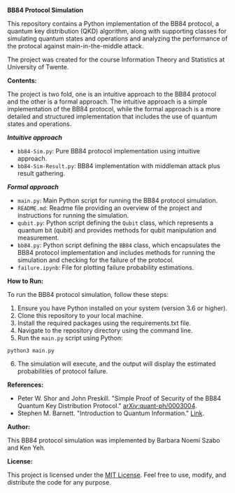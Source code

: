 **BB84 Protocol Simulation**

This repository contains a Python implementation of the BB84 protocol, a quantum key distribution (QKD) algorithm, along with supporting classes for simulating quantum states and operations and analyzing the performance of the protocal against main-in-the-middle attack.

The project was created for the course Information Theory and Statistics at University of Twente.

**Contents:** 

The project is two fold, one is an intuitive approach to the BB84 protocol and the other is a formal approach. The intuitive approach is a simple implementation of the BB84 protocol, while the formal approach is a more detailed and structured implementation that includes the use of quantum states and operations.

***Intuitive approach***
- `bb84-Sim.py`: Pure BB84 protocol  implementation using intuitive approach.
- `bb84-Sim-Result.py`: BB84 implementation with middleman attack plus result gathering.

***Formal approach***
- `main.py`: Main Python script for running the BB84 protocol simulation.
- `README.md`: Readme file providing an overview of the project and instructions for running the simulation.
- `qubit.py`: Python script defining the `Qubit` class, which represents a quantum bit (qubit) and provides methods for qubit manipulation and measurement.
- `bb84.py`: Python script defining the `BB84` class, which encapsulates the BB84 protocol implementation and includes methods for running the simulation and checking for the failure of the protocol.
- `failure.ipynb`: File for plotting failure probability estimations.

**How to Run:**

To run the BB84 protocol simulation, follow these steps:

1. Ensure you have Python installed on your system (version 3.6 or higher).
2. Clone this repository to your local machine.
3. Install the required packages using the requirements.txt file.
4. Navigate to the repository directory using the command line.
5. Run the `main.py` script using Python:

```
python3 main.py
```

6. The simulation will execute, and the output will display the estimated probabilities of protocol failure.

**References:**

- Peter W. Shor and John Preskill. "Simple Proof of Security of the BB84 Quantum Key Distribution Protocol." [arXiv:quant-ph/0003004](https://arxiv.org/pdf/quant-ph/0003004.pdf).
- Stephen M. Barnett. "Introduction to Quantum Information." [Link](https://www.gla.ac.uk/media/Media_344957_smxx.pdf).

**Author:**

This BB84 protocol simulation was implemented by Barbara Noemi Szabo and Ken Yeh. 

**License:**

This project is licensed under the [MIT License](LICENSE). Feel free to use, modify, and distribute the code for any purpose.
